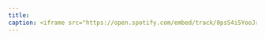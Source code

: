 ```yaml
---
title: 
caption: <iframe src="https://open.spotify.com/embed/track/0psS4i5YooJrXfDnGvWRLi" width="100%" height="80" frameBorder="0" allowtransparency="true" allow="encrypted-media"></iframe>
---
```

